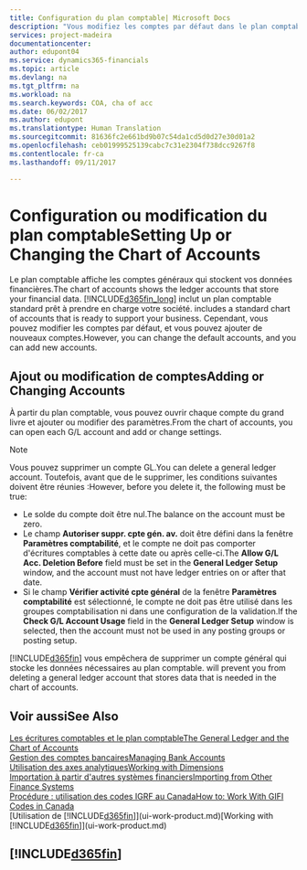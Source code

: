 ```yaml
---
title: Configuration du plan comptable| Microsoft Docs
description: "Vous modifiez les comptes par défaut dans le plan comptable, et vous pouvez ajouter de nouveaux comptes."
services: project-madeira
documentationcenter: 
author: edupont04
ms.service: dynamics365-financials
ms.topic: article
ms.devlang: na
ms.tgt_pltfrm: na
ms.workload: na
ms.search.keywords: COA, cha of acc
ms.date: 06/02/2017
ms.author: edupont
ms.translationtype: Human Translation
ms.sourcegitcommit: 81636fc2e661bd9b07c54da1cd5d0d27e30d01a2
ms.openlocfilehash: ceb01999525139cabc7c31e2304f738dcc9267f8
ms.contentlocale: fr-ca
ms.lasthandoff: 09/11/2017

---
```

# <a name="setting-up-or-changing-the-chart-of-accounts"></a><span data-ttu-id="ad3e0-103">Configuration ou modification du plan comptable</span><span class="sxs-lookup"><span data-stu-id="ad3e0-103">Setting Up or Changing the Chart of Accounts</span></span>
<span data-ttu-id="ad3e0-104">Le plan comptable affiche les comptes généraux qui stockent vos données financières.</span><span class="sxs-lookup"><span data-stu-id="ad3e0-104">The chart of accounts shows the ledger accounts that store your financial data.</span></span> [!INCLUDE[d365fin_long](includes/d365fin_long_md.md)]<span data-ttu-id="ad3e0-105"> inclut un plan comptable standard prêt à prendre en charge votre société.</span><span class="sxs-lookup"><span data-stu-id="ad3e0-105"> includes a standard chart of accounts that is ready to support your business.</span></span>
<span data-ttu-id="ad3e0-106">Cependant, vous pouvez modifier les comptes par défaut, et vous pouvez ajouter de nouveaux comptes.</span><span class="sxs-lookup"><span data-stu-id="ad3e0-106">However, you can change the default accounts, and you can add new accounts.</span></span>  

## <a name="adding-or-changing-accounts"></a><span data-ttu-id="ad3e0-107">Ajout ou modification de comptes</span><span class="sxs-lookup"><span data-stu-id="ad3e0-107">Adding or Changing Accounts</span></span>
<span data-ttu-id="ad3e0-108">À partir du plan comptable, vous pouvez ouvrir chaque compte du grand livre et ajouter ou modifier des paramètres.</span><span class="sxs-lookup"><span data-stu-id="ad3e0-108">From the chart of accounts, you can open each G/L account and add or change settings.</span></span>

> [!NOTE]  
>   <span data-ttu-id="ad3e0-109">Vous pouvez supprimer un compte GL.</span><span class="sxs-lookup"><span data-stu-id="ad3e0-109">You can delete a general ledger account.</span></span> <span data-ttu-id="ad3e0-110">Toutefois, avant que de le supprimer, les conditions suivantes doivent être réunies :</span><span class="sxs-lookup"><span data-stu-id="ad3e0-110">However, before you delete it, the following must be true:</span></span>  

* <span data-ttu-id="ad3e0-111">Le solde du compte doit être nul.</span><span class="sxs-lookup"><span data-stu-id="ad3e0-111">The balance on the account must be zero.</span></span>  
* <span data-ttu-id="ad3e0-112">Le champ **Autoriser suppr. cpte gén. av.** doit être défini dans la fenêtre **Paramètres comptabilité**, et le compte ne doit pas comporter d'écritures comptables à cette date ou après celle-ci.</span><span class="sxs-lookup"><span data-stu-id="ad3e0-112">The **Allow G/L Acc. Deletion Before** field must be set in the **General Ledger Setup** window, and the account must not have ledger entries on or after that date.</span></span>  
* <span data-ttu-id="ad3e0-113">Si le champ **Vérifier activité cpte général** de la fenêtre **Paramètres comptabilité** est sélectionné, le compte ne doit pas être utilisé dans les groupes comptabilisation ni dans une configuration de la validation.</span><span class="sxs-lookup"><span data-stu-id="ad3e0-113">If the **Check G/L Account Usage** field in the **General Ledger Setup** window is selected, then the account must not be used in any posting groups or posting setup.</span></span>  

[!INCLUDE[d365fin](includes/d365fin_md.md)]<span data-ttu-id="ad3e0-114"> vous empêchera de supprimer un compte général qui stocke les données nécessaires au plan comptable.</span><span class="sxs-lookup"><span data-stu-id="ad3e0-114"> will prevent you from deleting a general ledger account that stores data that is needed in the chart of accounts.</span></span>  

## <a name="see-also"></a><span data-ttu-id="ad3e0-115">Voir aussi</span><span class="sxs-lookup"><span data-stu-id="ad3e0-115">See Also</span></span>
[<span data-ttu-id="ad3e0-116">Les écritures comptables et le plan comptable</span><span class="sxs-lookup"><span data-stu-id="ad3e0-116">The General Ledger and the Chart of Accounts</span></span>](finance-general-ledger.md)  
[<span data-ttu-id="ad3e0-117">Gestion des comptes bancaires</span><span class="sxs-lookup"><span data-stu-id="ad3e0-117">Managing Bank Accounts</span></span>](bank-manage-bank-accounts.md)  
[<span data-ttu-id="ad3e0-118">Utilisation des axes analytiques</span><span class="sxs-lookup"><span data-stu-id="ad3e0-118">Working with Dimensions</span></span>](finance-dimensions.md)  
[<span data-ttu-id="ad3e0-119">Importation à partir d'autres systèmes financiers</span><span class="sxs-lookup"><span data-stu-id="ad3e0-119">Importing from Other Finance Systems</span></span>](upload-data.md)  
[<span data-ttu-id="ad3e0-120">Procédure : utilisation des codes IGRF au Canada</span><span class="sxs-lookup"><span data-stu-id="ad3e0-120">How to: Work With GIFI Codes in Canada</span></span>](ca-finance-work-gifi-codes.md)  
<span data-ttu-id="ad3e0-121">[Utilisation de [!INCLUDE[d365fin](includes/d365fin_md.md)]](ui-work-product.md)</span><span class="sxs-lookup"><span data-stu-id="ad3e0-121">[Working with [!INCLUDE[d365fin](includes/d365fin_md.md)]](ui-work-product.md)</span></span>  

## [!INCLUDE[d365fin](includes/free_trial_md.md)]

